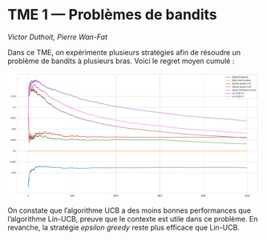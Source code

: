 # TME 1 — Problèmes de bandits

_Victor Duthoit, Pierre Wan-Fat_

Dans ce TME, on expérimente plusieurs stratégies afin de résoudre un problème de bandits à plusieurs bras. Voici le regret moyen cumulé :

![](tme_1.png)

On constate que l’algorithme UCB a des moins bonnes performances que l’algorithme Lin-UCB, preuve que le contexte est utile dans ce problème. En revanche, la stratégie *epsilon greedy* reste plus efficace que Lin-UCB.